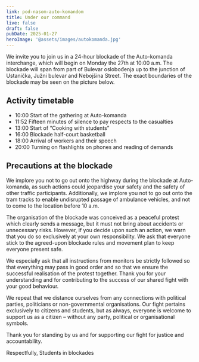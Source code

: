 ```yaml
---
link: pod-nasom-auto-komandom
title: Under our command
live: false
draft: false
pubDate: 2025-01-27
heroImage: '@assets/images/autokomanda.jpg'
---
```

We invite you to join us in a 24-hour blockade of the Auto-komanda interchange, which will begin on Monday the 27th at 10:00 a.m. The blockade will span from part of Bulevar oslobođenja up to the junction of Ustanička, Južni bulevar and Nebojšina Street. The exact boundaries of the blockade may be seen on the picture below.

## Activity timetable

- 10:00 Start of the gathering at Auto-komanda
- 11:52 Fifteen minutes of silence to pay respects to the casualties
- 13:00 Start of “Cooking with students”
- 16:00 Blockade half-court basketball
- 18:00 Arrival of workers and their speech
- 20:00 Turning on flashlights on phones and reading of demands

## Precautions at the blockade

We implore you not to go out onto the highway during the blockade at Auto-komanda, as such actions could jeopardise your safety and the safety of other traffic participants. Additionally, we implore you not to go out onto the tram tracks to enable undisrupted passage of ambulance vehicles, and not to come to the location before 10 a.m.

The organisation of the blockade was conceived as a peaceful protest which clearly sends a message, but it must not bring about accidents or unnecessary risks. However, if you decide upon such an action, we warn that you do so exclusively at your own responsibility. We ask that everyone stick to the agreed-upon blockade rules and movement plan to keep everyone present safe.

We especially ask that all instructions from monitors be strictly followed so that everything may pass in good order and so that we ensure the successful realisation of the protest together. Thank you for your understanding and for contributing to the success of our shared fight with your good behaviour.

We repeat that we distance ourselves from any connections with political parties, politicians or non-governmental organisations. Our fight pertains exclusively to citizens and students, but as always, everyone is welcome to support us as a citizen – without any party, political or organisational symbols.

Thank you for standing by us and for supporting our fight for justice and accountability.

Respectfully, 
Students in blockades
